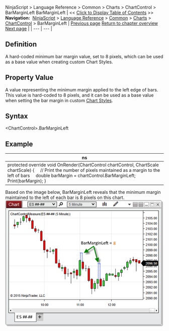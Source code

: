 ﻿
NinjaScript \> Language Reference \> Common \> Charts \> ChartControl \> BarMarginLeft
BarMarginLeft
| \<\< [Click to Display Table of Contents](barmarginleft.md) \>\> **Navigation:**     [NinjaScript](ninjascript-1.md) \> [Language Reference](language_reference_wip-1.md) \> [Common](common-1.md) \> [Charts](chart-1.md) \> [ChartControl](chartcontrol-1.md) \> BarMarginLeft | [Previous page](axisyrightwidth-1.md) [Return to chapter overview](chartcontrol-1.md) [Next page](chartcontrol_barsarray-1.md) |
| --- | --- |
## Definition
A hard\-coded minimum bar margin value, set to 8 pixels, which can be used as a base value when creating custom Chart Styles.
## 
## Property Value
A value representing the minimum margin applied to the left edge of bars. This value is hard\-coded to 8 pixels, and it can be used as a base value when setting the bar margin in custom [Chart Styles](chart_style-1.md).
## 
## Syntax
\<ChartControl\>.BarMarginLeft
## 
## Example
| ns |
| --- |
| protected override void OnRender(ChartControl chartControl, ChartScale chartScale) {      // Print the number of pixels maintained as a margin to the left of bars      double barMargin \= chartControl.BarMarginLeft;      Print(barMargin); } |

Based on the image below, BarMarginLeft reveals that the minimum margin maintained to the left of each bar is 8 pixels on this chart.
 
![ChartControl_BarMarginLeft](chartcontrol_barmarginleft.png)

